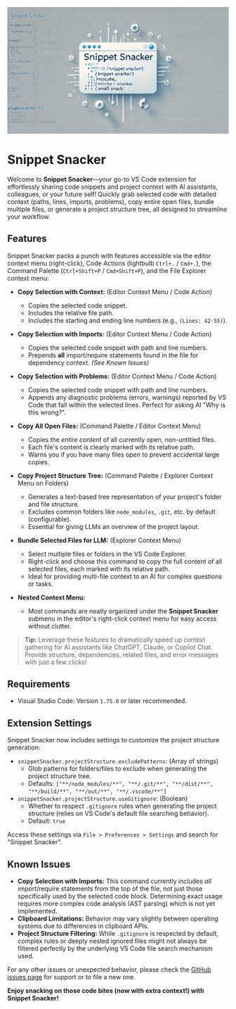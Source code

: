 ![Snippet Snacker Banner](assets/banner.webp)

# Snippet Snacker

Welcome to **Snippet Snacker**—your go-to VS Code extension for effortlessly sharing code snippets and project context with AI assistants, colleagues, or your future self! Quickly grab selected code with detailed context (paths, lines, imports, problems), copy entire open files, bundle multiple files, or generate a project structure tree, all designed to streamline your workflow.

## Features

Snippet Snacker packs a punch with features accessible via the editor context menu (right-click), Code Actions (lightbulb `Ctrl+.` / `Cmd+.`), the Command Palette (`Ctrl+Shift+P` / `Cmd+Shift+P`), and the File Explorer context menu:

-   **Copy Selection with Context:** (Editor Context Menu / Code Action)
    *   Copies the selected code snippet.
    *   Includes the relative file path.
    *   Includes the starting and ending line numbers (e.g., `(Lines: 42-55)`).

-   **Copy Selection with Imports:** (Editor Context Menu / Code Action)
    *   Copies the selected code snippet with path and line numbers.
    *   Prepends **all** import/require statements found in the file for dependency context. *(See Known Issues)*

-   **Copy Selection with Problems:** (Editor Context Menu / Code Action)
    *   Copies the selected code snippet with path and line numbers.
    *   Appends any diagnostic problems (errors, warnings) reported by VS Code that fall within the selected lines. Perfect for asking AI "Why is this wrong?".

-   **Copy All Open Files:** (Command Palette / Editor Context Menu)
    *   Copies the *entire content* of all currently open, non-untitled files.
    *   Each file's content is clearly marked with its relative path.
    *   Warns you if you have many files open to prevent accidental large copies.

-   **Copy Project Structure Tree:** (Command Palette / Explorer Context Menu on Folders)
    *   Generates a text-based tree representation of your project's folder and file structure.
    *   Excludes common folders like `node_modules`, `.git`, etc. by default (configurable).
    *   Essential for giving LLMs an overview of the project layout.

-   **Bundle Selected Files for LLM:** (Explorer Context Menu)
    *   Select multiple files or folders in the VS Code Explorer.
    *   Right-click and choose this command to copy the full content of all selected files, each marked with its relative path.
    *   Ideal for providing multi-file context to an AI for complex questions or tasks.

-   **Nested Context Menu:**
    *   Most commands are neatly organized under the **Snippet Snacker** submenu in the editor's right-click context menu for easy access without clutter.

> **Tip:** Leverage these features to dramatically speed up context gathering for AI assistants like ChatGPT, Claude, or Copilot Chat. Provide structure, dependencies, related files, and error messages with just a few clicks!

## Requirements

-   Visual Studio Code: Version `1.75.0` or later recommended.

## Extension Settings

Snippet Snacker now includes settings to customize the project structure generation:

-   `snippetSnacker.projectStructure.excludePatterns`: (Array of strings)
    *   Glob patterns for folders/files to exclude when generating the project structure tree.
    *   Defaults: `["**/node_modules/**", "**/.git/**", "**/dist/**", "**/build/**", "**/out/**", "**/.vscode/**"]`
-   `snippetSnacker.projectStructure.useGitignore`: (Boolean)
    *   Whether to respect `.gitignore` rules when generating the project structure (relies on VS Code's default file searching behavior).
    *   Default: `true`

Access these settings via `File > Preferences > Settings` and search for "Snippet Snacker".

## Known Issues

-   **Copy Selection with Imports:** This command currently includes *all* import/require statements from the top of the file, not just those specifically used by the selected code block. Determining exact usage requires more complex code analysis (AST parsing) which is not yet implemented.
-   **Clipboard Limitations:** Behavior may vary slightly between operating systems due to differences in clipboard APIs.
-   **Project Structure Filtering:** While `.gitignore` is respected by default, complex rules or deeply nested ignored files might not always be filtered perfectly by the underlying VS Code file search mechanism used.

For any other issues or unexpected behavior, please check the [GitHub issues page](https://github.com/or2008/snippet-snacker/issues) for support or to file a new one.

**Enjoy snacking on those code bites (now with extra context!) with Snippet Snacker!**